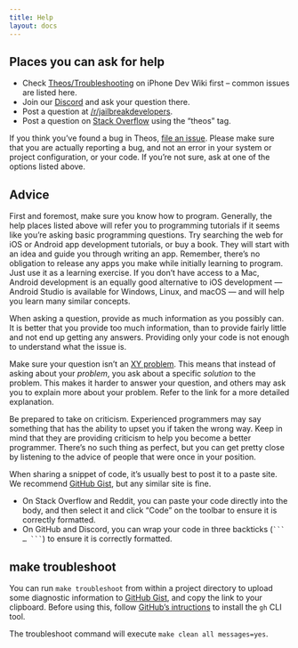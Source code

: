 ```yaml
---
title: Help
layout: docs
---
```


## Places you can ask for help
* Check [Theos/Troubleshooting](http://iphonedevwiki.net/index.php/Theos/Troubleshooting) on iPhone Dev Wiki first – common issues are listed here.
* Join our [Discord](https://theos.dev/discord) and ask your question there.
* Post a question at [/r/jailbreakdevelopers](https://www.reddit.com/r/jailbreakdevelopers).
* Post a question on [Stack Overflow](https://stackoverflow.com/questions/tagged/theos) using the “theos” tag.

If you think you’ve found a bug in Theos, [file an issue](https://github.com/theos/theos/issues). Please make sure that you are actually reporting a bug, and not an error in your system or project configuration, or your code. If you’re not sure, ask at one of the options listed above.

## Advice
First and foremost, make sure you know how to program. Generally, the help places listed above will refer you to programming tutorials if it seems like you’re asking basic programming questions. Try searching the web for iOS or Android app development tutorials, or buy a book. They will start with an idea and guide you through writing an app. Remember, there’s no obligation to release any apps you make while initially learning to program. Just use it as a learning exercise. If you don’t have access to a Mac, Android development is an equally good alternative to iOS development — Android Studio is available for Windows, Linux, and macOS — and will help you learn many similar concepts.

When asking a question, provide as much information as you possibly can. It is better that you provide too much information, than to provide fairly little and not end up getting any answers. Providing only your code is not enough to understand what the issue is.

Make sure your question isn’t an [XY problem](http://xyproblem.info/). This means that instead of asking about your *problem*, you ask about a specific *solution* to the problem. This makes it harder to answer your question, and others may ask you to explain more about your problem. Refer to the link for a more detailed explanation.

Be prepared to take on criticism. Experienced programmers may say something that has the ability to upset you if taken the wrong way. Keep in mind that they are providing criticism to help you become a better programmer. There’s no such thing as perfect, but you can get pretty close by listening to the advice of people that were once in your position.

When sharing a snippet of code, it’s usually best to post it to a paste site. We recommend [GitHub Gist](https://gist.github.com/), but any similar site is fine.

* On Stack Overflow and Reddit, you can paste your code directly into the body, and then select it and click “Code” on the toolbar to ensure it is correctly formatted.
* On GitHub and Discord, you can wrap your code in three backticks (<code>\`\`\` … \`\`\`</code>) to ensure it is correctly formatted.

## make troubleshoot
You can run `make troubleshoot` from within a project directory to upload some diagnostic information to [GitHub Gist](https://gist.github.com/), and copy the link to your clipboard. Before using this, follow [GitHub’s intructions](https://cli.github.com/) to install the `gh` CLI tool.

The troubleshoot command will execute `make clean all messages=yes`.
